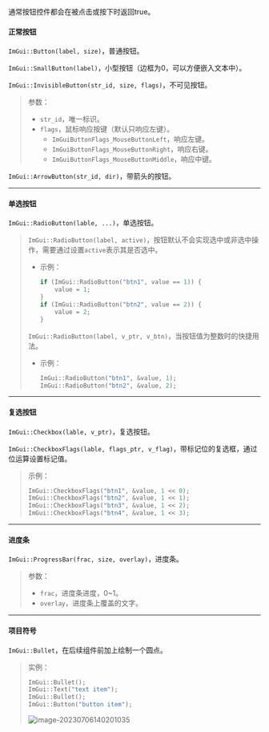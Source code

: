 通常按钮控件都会在被点击或按下时返回true。

#### 正常按钮

`ImGui::Button(label, size)`，普通按钮。

`ImGui::SmallButton(label)`，小型按钮（边框为0，可以方便嵌入文本中）。

`ImGui::InvisibleButton(str_id, size, flags)`，不可见按钮。

>   参数：
>
>   *   `str_id`，唯一标识。
>   *   `flags`，鼠标响应按键（默认只响应左键）。
>       *   `ImGuiButtonFlags_MouseButtonLeft`，响应左键。
>       *   `ImGuiButtonFlags_MouseButtonRight`，响应右键。
>       *   `ImGuiButtonFlags_MouseButtonMiddle`，响应中键。

`ImGui::ArrowButton(str_id, dir)`，带箭头的按钮。

---

#### 单选按钮

`ImGui::RadioButton(lable, ...)`，单选按钮。

>   `ImGui::RadioButton(label, active)`，按钮默认不会实现选中或非选中操作，需要通过设置`active`表示其是否选中。
>
>   *   示例：
>
>       ```cpp
>       if (ImGui::RadioButton("btn1", value == 1)) {
>           value = 1;
>       }
>       if (ImGui::RadioButton("btn2", value == 2)) {
>           value = 2;
>       }
>       ```
>
>   `ImGui::RadioButton(label, v_ptr, v_btn)`，当按钮值为整数时的快捷用法。
>
>   *   示例：
>
>       ```cpp
>       ImGui::RadioButton("btn1", &value, 1);
>       ImGui::RadioButton("btn2", &value, 2);
>       ```

---

#### 复选按钮

`ImGui::Checkbox(lable, v_ptr)`，复选按钮。

`ImGui::CheckboxFlags(lable, flags_ptr, v_flag)`，带标记位的复选框，通过位运算设置标记值。

>   示例：
>
>   ```cpp
>   ImGui::CheckboxFlags("btn1", &value, 1 << 0);
>   ImGui::CheckboxFlags("btn2", &value, 1 << 1);
>   ImGui::CheckboxFlags("btn3", &value, 1 << 2);
>   ImGui::CheckboxFlags("btn4", &value, 1 << 3);
>   ```

---

#### 进度条

`ImGui::ProgressBar(frac, size, overlay)`，进度条。

>   参数：
>
>   *   `frac`，进度条进度，0~1。
>   *   `overlay`，进度条上覆盖的文字。

---

#### 项目符号

`ImGui::Bullet`，在后续组件前加上绘制一个圆点。

>   实例：
>
>   ```cpp
>   ImGui::Bullet();
>   ImGui::Text("text item");
>   ImGui::Bullet();
>   ImGui::Button("button item");
>   ```
>
>   ![image-20230706140201035](./../../../../999.Asset/image-20230706140201035.png)